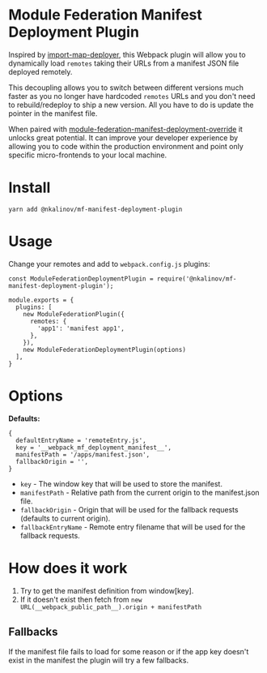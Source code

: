 # Module Federation Manifest Deployment Plugin

Inspired by [import-map-deployer](https://github.com/single-spa/import-map-deployer),
this Webpack plugin will allow you to dynamically load `remotes` taking their URLs from a manifest JSON file deployed
remotely.

This decoupling allows you to switch between different versions much faster as you no longer have hardcoded `remotes`
URLs and you don't need to rebuild/redeploy to ship a new version. All you have to do is update the pointer in the
manifest file.

When paired
with [module-federation-manifest-deployment-override](https://github.com/nkalinov/microfrontends/tree/main/packages/module-federation-manifest-deployment-override)
it unlocks great potential. It can improve your developer experience by allowing you to code within the production
environment
and point only specific micro-frontends to your local machine.

# Install

`yarn add @nkalinov/mf-manifest-deployment-plugin`

# Usage

Change your remotes and add to `webpack.config.js` plugins:

```
const ModuleFederationDeploymentPlugin = require('@nkalinov/mf-manifest-deployment-plugin');

module.exports = {
  plugins: [
    new ModuleFederationPlugin({
      remotes: {
        'app1': 'manifest app1',
      },
    }),
    new ModuleFederationDeploymentPlugin(options)
  ],
}
```

# Options

**Defaults:**

```
{
  defaultEntryName = 'remoteEntry.js',
  key = '__webpack_mf_deployment_manifest__',
  manifestPath = '/apps/manifest.json',
  fallbackOrigin = '',
}
```

- `key` - The window key that will be used to store the manifest.
- `manifestPath` - Relative path from the current origin to the manifest.json file.
- `fallbackOrigin` - Origin that will be used for the fallback requests (defaults to current origin).
- `fallbackEntryName` - Remote entry filename that will be used for the fallback requests.

# How does it work

1. Try to get the manifest definition from window[key].
2. If it doesn't exist then fetch from `new URL(__webpack_public_path__).origin + manifestPath`

## Fallbacks

If the manifest file fails to load for some reason or if the app key doesn't exist in the manifest the plugin will
try a few fallbacks.
